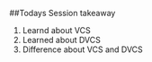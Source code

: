 ##Todays Session takeaway

1. Learnd about VCS
2. Learned about DVCS
3. Difference about VCS and DVCS

